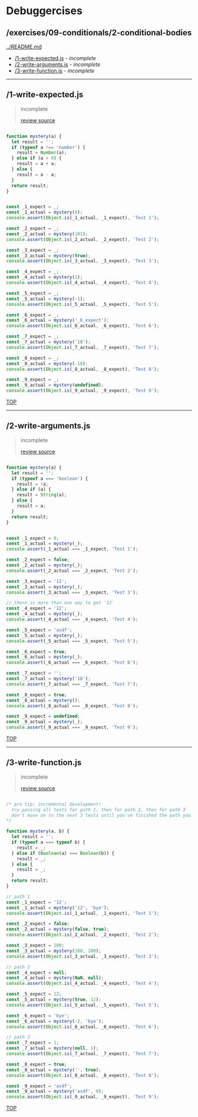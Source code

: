 # Debuggercises 

## /exercises/09-conditionals/2-conditional-bodies 

[../README.md](../README.md)

- [/1-write-expected.js](#1-write-expectedjs) - _incomplete_ 
- [/2-write-arguments.js](#2-write-argumentsjs) - _incomplete_ 
- [/3-write-function.js](#3-write-functionjs) - _incomplete_ 

---

## /1-write-expected.js 

> incomplete 
>
> [review source](../../../exercises/09-conditionals/2-conditional-bodies/1-write-expected.js)

```txt

```

```js
function mystery(a) {
  let result = '';
  if (typeof a !== 'number') {
    result = Number(a);
  } else if (a > 0) {
    result = a + a;
  } else {
    result = a - a;
  }
  return result;
}


const _1_expect = _;
const _1_actual = mystery(0);
console.assert(Object.is(_1_actual, _1_expect), 'Test 1');

const _2_expect = _;
const _2_actual = mystery(101);
console.assert(Object.is(_2_actual, _2_expect), 'Test 2');

const _3_expect = _;
const _3_actual = mystery(true);
console.assert(Object.is(_3_actual, _3_expect), 'Test 3');

const _4_expect = _;
const _4_actual = mystery(1);
console.assert(Object.is(_4_actual, _4_expect), 'Test 4');

const _5_expect = _;
const _5_actual = mystery(-1);
console.assert(Object.is(_5_actual, _5_expect), 'Test 5');

const _6_expect = _;
const _6_actual = mystery('_6_expect');
console.assert(Object.is(_6_actual, _6_expect), 'Test 6');

const _7_expect = _;
const _7_actual = mystery('18');
console.assert(Object.is(_7_actual, _7_expect), 'Test 7');

const _8_expect = _;
const _8_actual = mystery(-18);
console.assert(Object.is(_8_actual, _8_expect), 'Test 8');

const _9_expect = _;
const _9_actual = mystery(undefined);
console.assert(Object.is(_9_actual, _9_expect), 'Test 9');

```

[TOP](#debuggercises)

---

## /2-write-arguments.js 

> incomplete 
>
> [review source](../../../exercises/09-conditionals/2-conditional-bodies/2-write-arguments.js)

```txt

```

```js
function mystery(a) {
  let result = '';
  if (typeof a === 'boolean') {
    result = !a;
  } else if (a) {
    result = String(a);
  } else {
    result = a;
  }
  return result;
}


const _1_expect = 0;
const _1_actual = mystery(_);
console.assert(_1_actual === _1_expect, 'Test 1');

const _2_expect = false;
const _2_actual = mystery(_);
console.assert(_2_actual === _2_expect, 'Test 2');

const _3_expect = '12';
const _3_actual = mystery(_);
console.assert(_3_actual === _3_expect, 'Test 3');

// there is more than one way to get '12'
const _4_expect = '12';
const _4_actual = mystery(_);
console.assert(_4_actual === _4_expect, 'Test 4');

const _5_expect = 'asdf';
const _5_actual = mystery(_);
console.assert(_5_actual === _5_expect, 'Test 5');

const _6_expect = true;
const _6_actual = mystery(_);
console.assert(_6_actual === _6_expect, 'Test 6');

const _7_expect = '';
const _7_actual = mystery('18');
console.assert(_7_actual === _7_expect, 'Test 7');

const _8_expect = true;
const _8_actual = mystery();
console.assert(_8_actual === _8_expect, 'Test 8');

const _9_expect = undefined;
const _9_actual = mystery(_);
console.assert(_9_actual === _9_expect, 'Test 9');

```

[TOP](#debuggercises)

---

## /3-write-function.js 

> incomplete 
>
> [review source](../../../exercises/09-conditionals/2-conditional-bodies/3-write-function.js)

```txt

```

```js
/* pro tip: incremental development!
  try passing all tests for path 1, then for path 2, then for path 3
  don't move on to the next 3 tests until you've finished the path you're working on
*/

function mystery(a, b) {
  let result = '';
  if (typeof a === typeof b) {
    result = _;
  } else if (Boolean(a) === Boolean(b)) {
    result = _;
  } else {
    result = _;
  }
  return result;
}

// path 1
const _1_expect = '12';
const _1_actual = mystery('12', 'bye');
console.assert(Object.is(_1_actual, _1_expect), 'Test 1');

const _2_expect = false;
const _2_actual = mystery(false, true);
console.assert(Object.is(_2_actual, _2_expect), 'Test 2');

const _3_expect = 100;
const _3_actual = mystery(100, 200);
console.assert(Object.is(_3_actual, _3_expect), 'Test 3');

// path 2
const _4_expect = null;
const _4_actual = mystery(NaN, null);
console.assert(Object.is(_4_actual, _4_expect), 'Test 4');

const _5_expect = 12;
const _5_actual = mystery(true, 12);
console.assert(Object.is(_5_actual, _5_expect), 'Test 5');

const _6_expect = 'bye';
const _6_actual = mystery(-2, 'bye');
console.assert(Object.is(_6_actual, _6_expect), 'Test 6');

// path 3
const _7_expect = 1;
const _7_actual = mystery(null, 1);
console.assert(Object.is(_7_actual, _7_expect), 'Test 7');

const _8_expect = true;
const _8_actual = mystery('', true);
console.assert(Object.is(_8_actual, _8_expect), 'Test 8');

const _9_expect = 'asdf';
const _9_actual = mystery('asdf', 0);
console.assert(Object.is(_9_actual, _9_expect), 'Test 9');

```

[TOP](#debuggercises)

